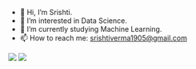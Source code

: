 - 👋 Hi, I’m Srishti.
- 👀 I’m interested in Data Science.
- 🌱 I’m currently studying Machine Learning.
- 📫 How to reach me: srishtiverma1905@gmail.com

<img align="center" src="https://github-readme-stats.vercel.app/api/?username=Srishti1905&show_icons=true&theme=radical" />

<img align="center" src="https://github-readme-stats.vercel.app/api/top-langs/?username=Srishti1905&theme=radical" />
<!---
Srishti1905/Srishti1905 is a ✨ special ✨ repository because its `README.md` (this file) appears on your GitHub profile.
You can click the Preview link to take a look at your changes.
--->

